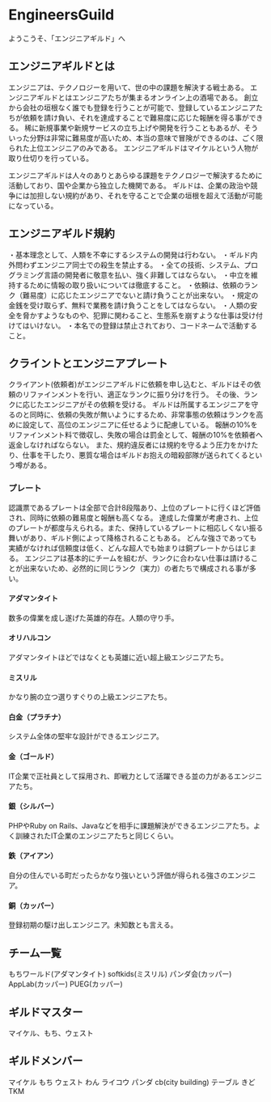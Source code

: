 # EngineersGuild
ようこうそ、「エンジニアギルド」へ

## エンジニアギルドとは
エンジニアは、テクノロジーを用いて、世の中の課題を解決する戦士ある。
エンジニアギルドとはエンジニアたちが集まるオンライン上の酒場である。
創立から会社の垣根なく誰でも登録を行うことが可能で、登録しているエンジニアたちが依頼を請け負い、それを達成することで難易度に応じた報酬を得る事ができる。
稀に新規事業や新規サービスの立ち上げや開発を行うこともあるが、そういった分野は非常に難易度が高いため、本当の意味で冒険ができるのは、ごく限られた上位エンジニアのみである。
エンジニアギルドはマイケルという人物が取り仕切りを行っている。

エンジニアギルドは人々のありとあらゆる課題をテクノロジーで解決するために活動しており、国や企業から独立した機関である。
ギルドは、企業の政治や競争には加担しない規約があり、それを守ることで企業の垣根を超えて活動が可能になっている。

## エンジニアギルド規約
・基本理念として、人類を不幸にするシステムの開発は行わない。
・ギルド内外問わずエンジニア同士での殺生を禁止する。
・全ての技術、システム、プログラミング言語の開発者に敬意を払い、強く非難してはならない。
・中立を維持するために情報の取り扱いについては徹底すること。
・依頼は、依頼のランク（難易度）に応じたエンジニアでないと請け負うことが出来ない。
・規定の金銭を受け取らず、無料で業務を請け負うことをしてはならない。
・人類の安全を脅かすようなものや、犯罪に関わること、生態系を崩すような仕事は受け付けてはいけない。
・本名での登録は禁止されており、コードネームで活動すること。

## クライントとエンジニアプレート
クライアント(依頼者)がエンジニアギルドに依頼を申し込むと、ギルドはその依頼のリファインメントを行い、適正なランクに振り分けを行う。
その後、ランクに応じたエンジニアがその依頼を受ける。
ギルドは所属するエンジニアを守るのと同時に、依頼の失敗が無いようにするため、非常事態の依頼はランクを高めに設定して、高位のエンジニアに任せるように配慮している。
報酬の10%をリファインメント料で徴収し、失敗の場合は罰金として、報酬の10%を依頼者へ返金しなければならない。
また、規約違反者には規約を守るよう圧力をかけたり、仕事を干したり、悪質な場合はギルドお抱えの暗殺部隊が送られてくるという噂がある。

### プレート
認識票であるプレートは全部で合計8段階あり、上位のプレートに行くほど評価され、同時に依頼の難易度と報酬も高くなる。
達成した偉業が考慮され、上位のプレートが都度与えられる。また、保持しているプレートに相応しくない振る舞いがあり、ギルド側によって降格されることもある。
どんな強さであっても実績がなければ信頼度は低く、どんな超人でも始まりは銅プレートからはじまる。
エンジニアは基本的にチームを組むが、ランクに合わない仕事は請けることが出来ないため、必然的に同じランク（実力）の者たちで構成される事が多い。

#### アダマンタイト
数多の偉業を成し遂げた英雄的存在。人類の守り手。

#### オリハルコン
アダマンタイトほどではなくとも英雄に近い超上級エンジニアたち。

#### ミスリル
かなり腕の立つ選りすぐりの上級エンジニアたち。

#### 白金（プラチナ）
システム全体の堅牢な設計ができるエンジニア。

#### 金（ゴールド）
IT企業で正社員として採用され、即戦力として活躍できる並の力があるエンジニアたち。

#### 銀（シルバー）
PHPやRuby on Rails、Javaなどを相手に課題解決ができるエンジニアたち。よく訓練されたIT企業のエンジニアたちと同じくらい。

#### 鉄（アイアン）
自分の住んでいる町だったらかなり強いという評価が得られる強さのエンジニア。

#### 銅（カッパー）
登録初期の駆け出しエンジニア。未知数とも言える。

## チーム一覧
もちワールド(アダマンタイト)
softkids(ミスリル)
パンダ会(カッパー)
AppLab(カッパー)
PUEG(カッパー)

## ギルドマスター
マイケル、もち、ウェスト

## ギルドメンバー
マイケル
もち
ウェスト
わん
ライコウ
パンダ
cb(city building)
テーブル
きど
TKM
